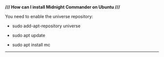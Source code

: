 **/// How can I install Midnight Commander on Ubuntu ///**

You need to enable the universe repository:

- sudo add-apt-repository universe

- sudo apt update

- sudo apt install mc

-----------------------------------------------------------
